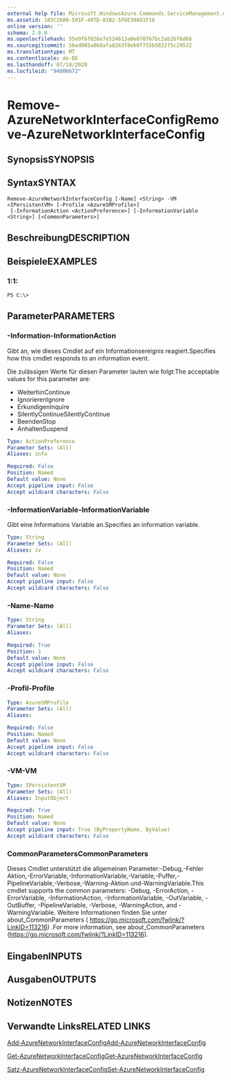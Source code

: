 ```yaml
---
external help file: Microsoft.WindowsAzure.Commands.ServiceManagement.dll-Help.xml
ms.assetid: 185C2680-501F-497D-81B2-5F6E30A91F16
online version: ''
schema: 2.0.0
ms.openlocfilehash: 55e9f6f026e7e524613a0e070767bc2ab26f6d66
ms.sourcegitcommit: 56ed085a868afa8263f8eb0f755b5822f5c29532
ms.translationtype: MT
ms.contentlocale: de-DE
ms.lasthandoff: 07/18/2020
ms.locfileid: "94006672"
---
```

# <span data-ttu-id="2ddbf-101">Remove-AzureNetworkInterfaceConfig</span><span class="sxs-lookup"><span data-stu-id="2ddbf-101">Remove-AzureNetworkInterfaceConfig</span></span>

## <span data-ttu-id="2ddbf-102">Synopsis</span><span class="sxs-lookup"><span data-stu-id="2ddbf-102">SYNOPSIS</span></span>

## <span data-ttu-id="2ddbf-103">Syntax</span><span class="sxs-lookup"><span data-stu-id="2ddbf-103">SYNTAX</span></span>

```
Remove-AzureNetworkInterfaceConfig [-Name] <String> -VM <IPersistentVM> [-Profile <AzureSMProfile>]
 [-InformationAction <ActionPreference>] [-InformationVariable <String>] [<CommonParameters>]
```

## <span data-ttu-id="2ddbf-104">Beschreibung</span><span class="sxs-lookup"><span data-stu-id="2ddbf-104">DESCRIPTION</span></span>

## <span data-ttu-id="2ddbf-105">Beispiele</span><span class="sxs-lookup"><span data-stu-id="2ddbf-105">EXAMPLES</span></span>

### <span data-ttu-id="2ddbf-106">1:</span><span class="sxs-lookup"><span data-stu-id="2ddbf-106">1:</span></span>
```
PS C:\>
```

## <span data-ttu-id="2ddbf-107">Parameter</span><span class="sxs-lookup"><span data-stu-id="2ddbf-107">PARAMETERS</span></span>

### <span data-ttu-id="2ddbf-108">-Information</span><span class="sxs-lookup"><span data-stu-id="2ddbf-108">-InformationAction</span></span>
<span data-ttu-id="2ddbf-109">Gibt an, wie dieses Cmdlet auf ein Informationsereignis reagiert.</span><span class="sxs-lookup"><span data-stu-id="2ddbf-109">Specifies how this cmdlet responds to an information event.</span></span>

<span data-ttu-id="2ddbf-110">Die zulässigen Werte für diesen Parameter lauten wie folgt:</span><span class="sxs-lookup"><span data-stu-id="2ddbf-110">The acceptable values for this parameter are:</span></span>

- <span data-ttu-id="2ddbf-111">Weiterhin</span><span class="sxs-lookup"><span data-stu-id="2ddbf-111">Continue</span></span>
- <span data-ttu-id="2ddbf-112">Ignorieren</span><span class="sxs-lookup"><span data-stu-id="2ddbf-112">Ignore</span></span>
- <span data-ttu-id="2ddbf-113">Erkundigen</span><span class="sxs-lookup"><span data-stu-id="2ddbf-113">Inquire</span></span>
- <span data-ttu-id="2ddbf-114">SilentlyContinue</span><span class="sxs-lookup"><span data-stu-id="2ddbf-114">SilentlyContinue</span></span>
- <span data-ttu-id="2ddbf-115">Beenden</span><span class="sxs-lookup"><span data-stu-id="2ddbf-115">Stop</span></span>
- <span data-ttu-id="2ddbf-116">Anhalten</span><span class="sxs-lookup"><span data-stu-id="2ddbf-116">Suspend</span></span>

```yaml
Type: ActionPreference
Parameter Sets: (All)
Aliases: infa

Required: False
Position: Named
Default value: None
Accept pipeline input: False
Accept wildcard characters: False
```

### <span data-ttu-id="2ddbf-117">-InformationVariable</span><span class="sxs-lookup"><span data-stu-id="2ddbf-117">-InformationVariable</span></span>
<span data-ttu-id="2ddbf-118">Gibt eine Informations Variable an.</span><span class="sxs-lookup"><span data-stu-id="2ddbf-118">Specifies an information variable.</span></span>

```yaml
Type: String
Parameter Sets: (All)
Aliases: iv

Required: False
Position: Named
Default value: None
Accept pipeline input: False
Accept wildcard characters: False
```

### <span data-ttu-id="2ddbf-119">-Name</span><span class="sxs-lookup"><span data-stu-id="2ddbf-119">-Name</span></span>
```yaml
Type: String
Parameter Sets: (All)
Aliases: 

Required: True
Position: 1
Default value: None
Accept pipeline input: False
Accept wildcard characters: False
```

### <span data-ttu-id="2ddbf-120">-Profil</span><span class="sxs-lookup"><span data-stu-id="2ddbf-120">-Profile</span></span>
```yaml
Type: AzureSMProfile
Parameter Sets: (All)
Aliases: 

Required: False
Position: Named
Default value: None
Accept pipeline input: False
Accept wildcard characters: False
```

### <span data-ttu-id="2ddbf-121">-VM</span><span class="sxs-lookup"><span data-stu-id="2ddbf-121">-VM</span></span>
```yaml
Type: IPersistentVM
Parameter Sets: (All)
Aliases: InputObject

Required: True
Position: Named
Default value: None
Accept pipeline input: True (ByPropertyName, ByValue)
Accept wildcard characters: False
```

### <span data-ttu-id="2ddbf-122">CommonParameters</span><span class="sxs-lookup"><span data-stu-id="2ddbf-122">CommonParameters</span></span>
<span data-ttu-id="2ddbf-123">Dieses Cmdlet unterstützt die allgemeinen Parameter:-Debug,-Fehler Aktion,-ErrorVariable,-InformationVariable,-Variable,-Puffer,-PipelineVariable,-Verbose,-Warning-Aktion und-WarningVariable.</span><span class="sxs-lookup"><span data-stu-id="2ddbf-123">This cmdlet supports the common parameters: -Debug, -ErrorAction, -ErrorVariable, -InformationAction, -InformationVariable, -OutVariable, -OutBuffer, -PipelineVariable, -Verbose, -WarningAction, and -WarningVariable.</span></span> <span data-ttu-id="2ddbf-124">Weitere Informationen finden Sie unter about_CommonParameters ( https://go.microsoft.com/fwlink/?LinkID=113216) .</span><span class="sxs-lookup"><span data-stu-id="2ddbf-124">For more information, see about_CommonParameters (https://go.microsoft.com/fwlink/?LinkID=113216).</span></span>

## <span data-ttu-id="2ddbf-125">Eingaben</span><span class="sxs-lookup"><span data-stu-id="2ddbf-125">INPUTS</span></span>

## <span data-ttu-id="2ddbf-126">Ausgaben</span><span class="sxs-lookup"><span data-stu-id="2ddbf-126">OUTPUTS</span></span>

## <span data-ttu-id="2ddbf-127">Notizen</span><span class="sxs-lookup"><span data-stu-id="2ddbf-127">NOTES</span></span>

## <span data-ttu-id="2ddbf-128">Verwandte Links</span><span class="sxs-lookup"><span data-stu-id="2ddbf-128">RELATED LINKS</span></span>

[<span data-ttu-id="2ddbf-129">Add-AzureNetworkInterfaceConfig</span><span class="sxs-lookup"><span data-stu-id="2ddbf-129">Add-AzureNetworkInterfaceConfig</span></span>](./Add-AzureNetworkInterfaceConfig.md)

[<span data-ttu-id="2ddbf-130">Get-AzureNetworkInterfaceConfig</span><span class="sxs-lookup"><span data-stu-id="2ddbf-130">Get-AzureNetworkInterfaceConfig</span></span>](./Get-AzureNetworkInterfaceConfig.md)

[<span data-ttu-id="2ddbf-131">Satz-AzureNetworkInterfaceConfig</span><span class="sxs-lookup"><span data-stu-id="2ddbf-131">Set-AzureNetworkInterfaceConfig</span></span>](./Set-AzureNetworkInterfaceConfig.md)


